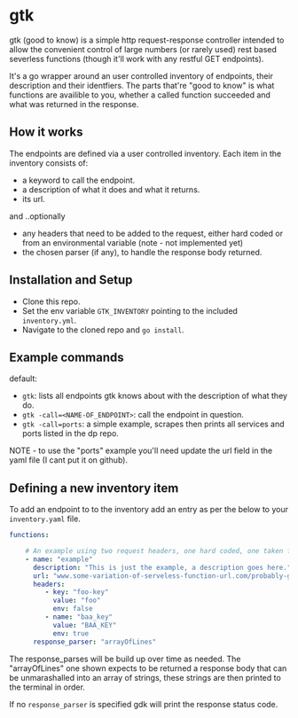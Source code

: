 
# gtk

gtk (good to know) is a simple http request-response controller intended to allow the convenient control of large numbers (or rarely used) rest based severless functions (though it'll work with any restful GET endpoints).

It's a go wrapper around an user controlled inventory of endpoints, their description and their identfiers. The parts that're "good to know" is what functions are availible to you, whether a called function succeeded and what was returned in the response.


## How it works

The endpoints are defined via a user controlled inventory. Each item in the inventory consists of:

- a keyword to call the endpoint.
- a description of what it does and what it returns.
- its url.

and ..optionally
- any headers that need to be added to the request, either hard coded or from an environmental variable (note - not implemented yet)
- the chosen parser (if any), to handle the response body returned.


## Installation and Setup

- Clone this repo.
- Set the env variable `GTK_INVENTORY` pointing to the included `inventory.yml`.
- Navigate to the cloned repo and `go install`.


## Example commands

default:
- `gtk`: lists all endpoints gtk knows about with the description of what they do.
- `gtk -call=<NAME-OF_ENDPOINT>`: call the endpoint in question.
- `gtk -call=ports`: a simple example, scrapes then prints all services and ports listed in the dp repo.

NOTE - to use the "ports" example you'll need update the url field in the yaml file (I cant put it on github).


## Defining a new inventory item

To add an endpoint to to the inventory add an entry as per the below to your `inventory.yaml` file.

```yaml
functions:

    # An example using two request headers, one hard coded, one taken from an environmental variables.
    - name: "example"
      description: "This is just the example, a description goes here."
      url: "www.some-variation-of-serveless-function-url.com/probably-google-or-aws/example"
      headers:
         - key: "foo-key"
           value: "foo"
           env: false
         - name: "baa_key"
           value: "BAA_KEY"
           env: true
      response_parser: "arrayOfLines"
```

The response_parses will be build up over time as needed. The "arrayOfLines" one shown expects to be returned a response body that can be unmarashalled into an array of strings, these strings are then printed to the terminal in order.

If no `response_parser` is specified gdk will print the response status code.
